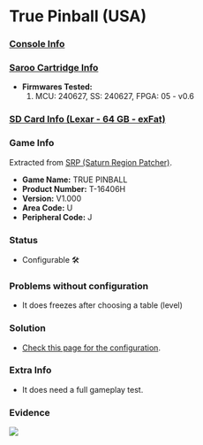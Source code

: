 # True Pinball (USA)

### [Console Info](../../../../Info/Consoles/VA13/README.md)

### [Saroo Cartridge Info](../../../../Info/Cartridges/RetroGameParadiseStore/1.32F/README.md)

- <b>Firmwares Tested:</b>
  1. MCU: 240627, SS: 240627, FPGA: 05 - v0.6

### [SD Card Info (Lexar - 64 GB - exFat)](../../../../Info/SdCards/Lexar/64GB/exfat/README.md)

### Game Info

Extracted from [SRP (Saturn Region Patcher)](https://segaxtreme.net/resources/saturn-region-patcher.81/download).

- <b>Game Name:</b> TRUE PINBALL
- <b>Product Number:</b> T-16406H
- <b>Version:</b> V1.000
- <b>Area Code:</b> U
- <b>Peripheral Code:</b> J

### Status

- Configurable :hammer_and_wrench:

### Problems without configuration

- It does freezes after choosing a table (level)

### Solution

- [Check this page for the configuration](https://github.com/williamdsw/saroo-configuration-list/blob/master/Regions/Retails/USA/T-16406H/README.md).

### Extra Info

- It does need a full gameplay test.

### Evidence

[![](https://img.youtube.com/vi/tJp4uUS_0kM/0.jpg)](https://www.youtube.com/watch?v=tJp4uUS_0kM)
